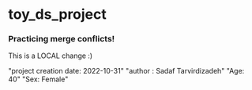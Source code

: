 # toy_ds_project

### Practicing merge conflicts! 
   
This is a LOCAL change :)

 "project creation date: 2022-10-31"
 "author : Sadaf Tarvirdizadeh" 
 "Age: 40"
 "Sex: Female"
 
 

